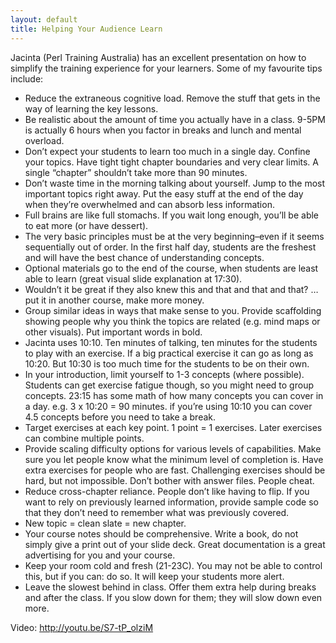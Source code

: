 ```yaml
---
layout: default
title: Helping Your Audience Learn
---
```


Jacinta (Perl Training Australia) has an excellent presentation on how to simplify the training experience for your learners. Some of my favourite tips include:

- Reduce the extraneous cognitive load. Remove the stuff that gets in the way of learning the key lessons.
- Be realistic about the amount of time you actually have in a class. 9-5PM is actually 6 hours when you factor in breaks and lunch and mental overload.
- Don’t expect your students to learn too much in a single day. Confine your topics. Have tight tight chapter boundaries and very clear limits. A single “chapter” shouldn’t take more than 90 minutes.
- Don’t waste time in the morning talking about yourself. Jump to the most important topics right away. Put the easy stuff at the end of the day when they’re overwhelmed and can absorb less information.
- Full brains are like full stomachs. If you wait long enough, you’ll be able to eat more (or have dessert).
- The very basic principles must be at the very beginning–even if it seems sequentially out of order. In the first half day, students are the freshest and will have the best chance of understanding concepts.
- Optional materials go to the end of the course, when students are least able to learn (great visual slide explanation at 17:30).
- Wouldn’t it be great if they also knew this and that and that and that? …put it in another course, make more money.
- Group similar ideas in ways that make sense to you. Provide scaffolding showing people why you think the topics are related (e.g. mind maps or other visuals). Put important words in bold.
- Jacinta uses 10:10. Ten minutes of talking, ten minutes for the students to play with an exercise. If a big practical exercise it can go as long as 10:20. But 10:30 is too much time for the students to be on their own.
- In your introduction, limit yourself to 1-3 concepts (where possible). Students can get exercise fatigue though, so  you might need to group concepts. 23:15 has some math of how many concepts you can cover in a day. e.g. 3 x 10:20 = 90 minutes. if you’re using 10:10 you can cover 4.5 concepts before you need to take a break.
- Target exercises at each key point. 1 point = 1 exercises. Later exercises can combine multiple points.
- Provide scaling difficulty options for various levels of capabilities. Make sure you let people know what the minimum level of completion is. Have extra exercises for people who are fast. Challenging exercises should be hard, but not impossible. Don’t bother with answer files. People cheat.
- Reduce cross-chapter reliance. People don’t like having to flip. If you want to rely on previously learned information, provide sample code so that they don’t need to remember what was previously covered.
- New topic = clean slate = new chapter.
- Your course notes should be comprehensive. Write a book, do not simply give a print out of your slide deck. Great documentation is a great advertising for you and your course.
- Keep your room cold and fresh (21-23C). You may not be able to control this, but if you can: do so. It will keep your students more alert.
- Leave the slowest behind in class. Offer them extra help during breaks and after the class. If you slow down for them; they will slow down even more.

Video: http://youtu.be/S7-tP_olziM
